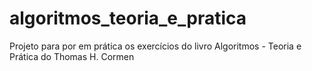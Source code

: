 # algoritmos_teoria_e_pratica
Projeto para por em prática os exercícios do livro Algoritmos - Teoria e Prática do Thomas H. Cormen
